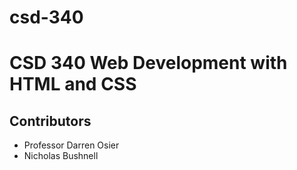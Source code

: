 # csd-340
# CSD 340 Web Development with HTML and CSS
## Contributors 
* Professor Darren Osier
* Nicholas Bushnell 
